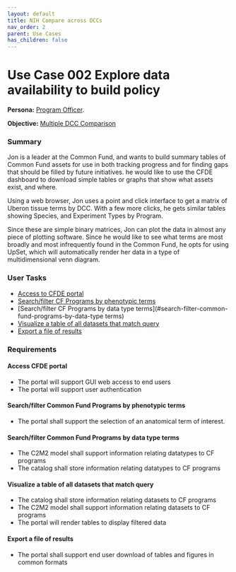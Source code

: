 ```yaml
---
layout: default
title: NIH Compare across DCCs
nav_order: 2
parent: Use Cases
has_children: false
---
```


# Use Case 002 Explore data availability to build policy

**Persona:** [Program Officer](../personas/program-officer).

**Objective:** [Multiple DCC Comparison](../objectives/multi-dcc-comparison)

### Summary

Jon is a leader at the Common Fund, and wants to build summary tables of
Common Fund assets for use in both tracking progress and for finding gaps that
should be filled by future initiatives. he would like to use the CFDE dashboard
to download simple tables or graphs that show what assets exist, and where.

Using a web browser, Jon uses a point and click interface to get a matrix of
Uberon tissue terms by DCC. With a few more clicks, he gets similar tables showing
Species, and Experiment Types by Program.

Since these are simple binary matrices, Jon can plot the data in almost any
piece of plotting software. Since he would like to see what terms are most broadly
and most infrequently found in the Common Fund, he opts for using UpSet, which
will automatically render her data in a type of multidimensional venn diagram.

### User Tasks

-   [Access to CFDE portal](#access-cfde-portal)
-   [Search/filter CF Programs by phenotypic terms](#searchfilter-common-fund-programs-by-phenotypic-terms)
-   [Search/filter CF Programs by data type terms](#search-filter-common-fund-programs-by-data-type terms)
-   [Visualize a table of all datasets that match query](#visualize-a-table-of-all-datasets-that-match-query)
-   [Export a file of results](#export-a-file-of-results)

### Requirements

#### Access CFDE portal

-   The portal will support GUI web access to end users
-   The portal will support user authentication

#### Search/filter Common Fund Programs by phenotypic terms

-   The portal shall support the selection of an anatomical term of interest.

#### Search/filter Common Fund Programs by data type terms

-   The C2M2 model shall support information relating datatypes to CF programs
-   The catalog shall store information relating datatypes to CF programs

#### Visualize a table of all datasets that match query

-   The catalog shall store information relating datasets to CF programs
-   The C2M2 model shall support information relating datasets to CF programs
-   The portal will render tables to display filtered data


#### Export a file of results

-   The portal shall support end user download of tables and figures in common formats
